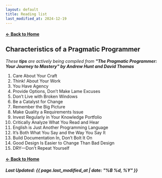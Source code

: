 ```yaml
---
layout: default
title: Reading list
last_modified_at: 2024-12-19
---
```


#### [← Back to Home](/)

## Characteristics of a **Pragmatic Programmer** 

_These **tips** are actively being compiled from **"The Pragmatic Programmer: Your Journey to Mastery" by Andrew Hunt and David Thomas**_

1. Care About Your Craft
2. Think! About Your Work
3. You Have Agency
4. Provide Options, Don’t Make Lame Excuses
5. Don’t Live with Broken Windows
6. Be a Catalyst for Change
7. Remember the Big Picture
8. Make Quality a Requirements Issue
9. Invest Regularly in Your Knowledge Portfolio
10. Critically Analyze What You Read and Hear
11. English is Just Another Programming Language
12. It’s Both What You Say and the Way You Say It
13. Build Documentation In, Don’t Bolt It On
14. Good Design Is Easier to Change Than Bad Design
15. DRY—Don’t Repeat Yourself

#### [← Back to Home](/)

##### Last Updated: {{ page.last_modified_at | date: "%B %d, %Y" }}
